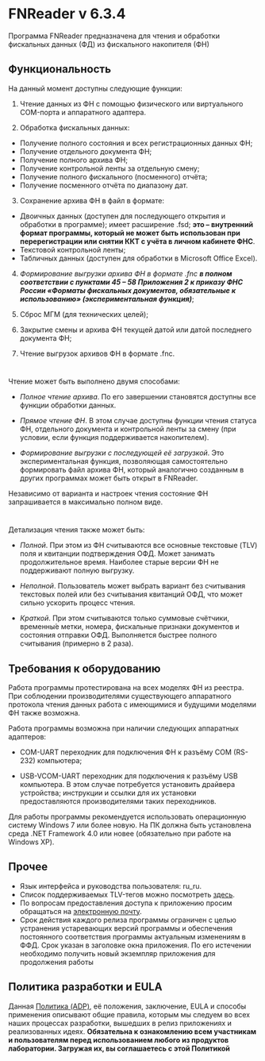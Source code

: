 # FNReader v 6.3.4

Программа FNReader предназначена для чтения и обработки фискальных данных (ФД) из фискального накопителя (ФН)



## Функциональность

На данный момент доступны следующие функции:

1. Чтение данных из ФН с помощью физического или виртуального COM-порта и аппаратного адаптера.

2. Обработка фискальных данных:
- Получение полного состояния и всех регистрационных данных ФН;
- Получение отдельного документа ФН;
- Получение полного архива ФН;
- Получение контрольной ленты за отдельную смену;
- Получение полного фискального (посменного) отчёта;
- Получение посменного отчёта по диапазону дат.

3. Сохранение архива ФН в файл в формате:
- Двоичных данных (доступен для последующего открытия и обработки в программе); имеет расширение .fsd;
**это – внутренний формат программы, который не может быть использован при перерегистрации или снятии ККТ с учёта в личном кабинете ФНС**.
- Текстовой контрольной ленты;
- Табличных данных (доступен для обработки в Microsoft Office Excel).

4. *Формирование выгрузки архива ФН в формате .fnc **в полном соответствии с пунктами 45 – 58 Приложения 2 к приказу ФНС России «Форматы фискальных документов, обязательные к использованию» (экспериментальная функция)***;

5. Сброс МГМ (для технических целей);

6. Закрытие смены и архива ФН текущей датой или датой последнего документа ФН;

7. Чтение выгрузок архивов ФН в формате .fnc.

#

Чтение может быть выполнено двумя способами:

- *Полное чтение архива*. По его завершении становятся доступны все функции обработки данных.

- *Прямое чтение ФН*. В этом случае доступны функции чтения статуса ФН, отдельного документа и контрольной ленты за смену (при условии,
если функция поддерживается накопителем).

- *Формирование выгрузки с последующей её загрузкой*. Это экспериментальная функция, позволяющая самостоятельно формировать файл архива ФН,
который аналогично созданным в других программах может быть открыт в FNReader.

Независимо от варианта и настроек чтения состояние ФН запрашивается в максимально полном виде.

#

Детализация чтения также может быть:

- *Полной*. При этом из ФН считываются все основные текстовые (TLV) поля и квитанции подтверждения ОФД. Может занимать продолжительное
время. Наиболее старые версии ФН не поддерживают полную выгрузку.

- *Неполной*. Пользователь может выбрать вариант без считывания текстовых полей или без считывания квитанций ОФД, что может сильно
ускорить процесс чтения.

- *Краткой*. При этом считываются только суммовые счётчики, временны́е метки, номера, фискальные признаки документов и состояния
отправки ОФД. Выполняется быстрее полного считывания (примерно в 2 раза).



## Требования к оборудованию

Работа программы протестирована на всех моделях ФН из реестра. При соблюдении производителями существующего аппаратного протокола
чтения данных работа с имеющимися и будущими моделями ФН также возможна.

Работа программы возможна при наличии следующих аппаратных адаптеров:

- COM-UART переходник для подключения ФН к разъёму COM (RS-232) компьютера;

- USB-VCOM-UART переходник для подключения к разъёму USB компьютера. В этом случае потребуется установить драйвера устройства;
инструкции и ссылки для их установки предоставляются производителями таких переходников.

Для работы программы рекомендуется использовать операционную систему Windows 7 или более новую.
На ПК должна быть установлена среда .NET Framework 4.0 или новее (обязательно при работе на Windows XP).



## Прочее

- Язык интерфейса и руководства пользователя: ru_ru.
- Список поддерживаемых TLV-тегов можно посмотреть [здесь](https://github.com/adslbarxatov/FNReader/blob/master/src/FNEnums.h).
- По вопросам предоставления доступа к приложению просим обращаться на [электронную почту](mailto://adslbarxatov@mail.ru).
- Срок действия каждого релиза программы ограничен с целью устранения устаревающих версий программы и обеспечения
постоянного соответствия программы актуальным изменениям в ФФД. Срок указан в заголовке окна приложения. По его истечении
необходимо получить новый экземпляр приложения для продолжения работы



## Политика разработки и EULA

Данная [Политика (ADP)](https://vk.com/@rdaaow_fupl-adp), её положения, заключение, EULA и способы применения
описывают общие правила, которым мы следуем во всех наших процессах разработки, вышедших в релиз приложениях
и реализованных идеях.
**Обязательна к ознакомлению всем участникам и пользователям перед использованием любого из продуктов лаборатории.
Загружая их, вы соглашаетесь с этой Политикой**
